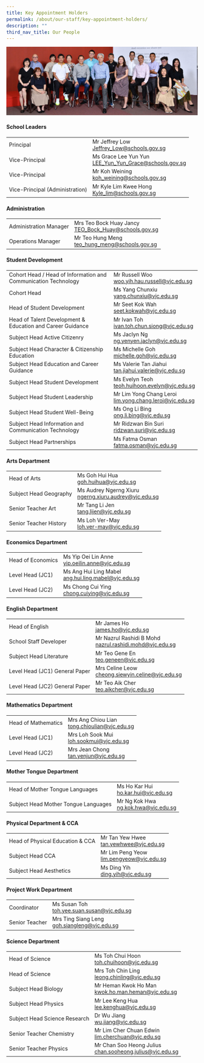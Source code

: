 ```yaml
---
title: Key Appointment Holders
permalink: /about/our-staff/key-appointment-holders/
description: ""
third_nav_title: Our People
---
```

![](/images/2023%20Images/2023%20MM.jpg)


#### School Leaders

|  |  |
| -------- | -------- |
| Principal|	Mr Jeffrey Low<br>[Jeffrey_Low@schools.gov.sg](mailto:Jeffrey_Low@schools.gov.sg)|
|Vice-Principal|	Ms Grace Lee Yun Yun<br>[LEE_Yun_Yun_Grace@schools.gov.sg](mailto:LEE_Yun_Yun_Grace@schools.gov.sg)|
|Vice-Principal|	Mr Koh Weining<br>[koh_weining@schools.gov.sg](mailto:koh_weining@schools.gov.sg)|
|Vice-Principal (Administration)|Mr Kyle Lim Kwee Hong<br>[Kyle_lim@schools.gov.sg](mailto:Kyle_lim@schools.gov.sg)|

#### Administration

|  |  | 
| -------- | -------- | 
|Administration Manager	|Mrs Teo Bock Huay Jancy<br>[TEO_Bock_Huay@schools.gov.sg](mailto:TEO_Bock_Huay@schools.gov.sg)|
|Operations Manager	|Mr Teo Hung Meng<br>[teo_hung_meng@schools.gov.sg](mailto:teo_hung_meng@schools.gov.sg)|

#### Student Development


|  |  | 
| -------- | -------- |
|Cohort Head / Head of Information and Communication Technology	|Mr Russell Woo<br>[woo.yih.hau.russell@vjc.edu.sg](mailto:woo.yih.hau.russell@vjc.edu.sg)|
|Cohort Head	|Ms Yang Chunxiu<br>[yang.chunxiu@vjc.edu.sg](mailto:yang.chunxiu@vjc.edu.sg)|
|Head of Student Development|	Mr Seet Kok Wah<br>[seet.kokwah@vjc.edu.sg](mailto:seet.kokwah@vjc.edu.sg)|
|Head of Talent Development & Education and Career Guidance|	Mr Ivan Toh<br>[ivan.toh.chun.siong@vjc.edu.sg](mailto:ivan.toh.chun.siong@vjc.edu.sg)|
|Subject Head Active Citizenry|	Ms Jaclyn Ng<br>[ng.yenyen.jaclyn@vjc.edu.sg](mailto:ng.yenyen.jaclyn@vjc.edu.sg)|
|Subject Head Character & Citizenship Education|	Ms Michelle Goh<br>[michelle.goh@vjc.edu.sg](mailto:michelle.goh@vjc.edu.sg)|
|Subject Head Education and Career Guidance|	Ms Valerie Tan Jiahui<br>[tan.jiahui.valerie@vjc.edu.sg](mailto:tan.jiahui.valerie@vjc.edu.sg)|
|Subject Head Student Development|	Ms Evelyn Teoh<br>[teoh.huihoon.evelyn@vjc.edu.sg](mailto:teoh.huihoon.evelyn@vjc.edu.sg)|
|Subject Head Student Leadership|	Mr Lim Yong Chang Leroi<br>[lim.yong.chang.leroi@vjc.edu.sg](mailto:lim.yong.chang.leroi@vjc.edu.sg)|
|Subject Head Student Well-Being|	Ms Ong Li Bing<br>[ong.li.bing@vjc.edu.sg](mailto:ong.li.bing@vjc.edu.sg)|
|Subject Head Information and Communication Technology|	Mr Ridzwan Bin Suri<br>[ridzwan.suri@vjc.edu.sg](mailto:ridzwan.suri@vjc.edu.sg)|
|Subject Head Partnerships|	Ms Fatma Osman<br>[fatma.osman@vjc.edu.sg](mailto:fatma.osman@vjc.edu.sg)|

#### Arts Department

|  |  | 
| -------- | -------- |
|Head of Arts|	Ms Goh Hui Hua<br>[goh.huihua@vjc.edu.sg](mailto:goh.huihua@vjc.edu.sg)|
|Subject Head Geography	|Ms Audrey Ngerng Xiuru<br>[ngerng.xiuru.audrey@vjc.edu.sg](mailto:ngerng.xiuru.audrey@vjc.edu.sg)|
|Senior Teacher Art|	Mr Tang Li Jen<br>[tang.lijen@vjc.edu.sg](mailto:tang.lijen@vjc.edu.sg)|
|Senior Teacher History	|Ms Loh Ver-May<br>[loh.ver-may@vjc.edu.sg](mailto:loh.ver-may@vjc.edu.sg)|

#### Economics Department

| |  | 
| -------- | -------- |
| Head of Economics	|Ms Yip Oei Lin Anne<br>[yip.oeilin.anne@vjc.edu.sg](mailto:yip.oeilin.anne@vjc.edu.sg)|
|Level Head (JC1)	|Ms Ang Hui Ling Mabel<br>[ang.hui.ling.mabel@vjc.edu.sg](mailto:ang.hui.ling.mabel@vjc.edu.sg)|
|Level Head (JC2)	|Ms Chong Cui Ying<br>[chong.cuiying@vjc.edu.sg](mailto:chong.cuiying@vjc.edu.sg)|

#### English Department


|   |  | 
| -------- | -------- |
| Head of English|	Mr James Ho<br>[james.ho@vjc.edu.sg](mailto:james.ho@vjc.edu.sg)|
|School Staff Developer	|Mr Nazrul Rashidi B Mohd<br>[nazrul.rashidi.mohd@vjc.edu.sg](mailto:nazrul.rashidi.mohd@vjc.edu.sg)|
|Subject Head Literature	|Mr Teo Gene En<br>[teo.geneen@vjc.edu.sg](mailto:teo.geneen@vjc.edu.sg)|
|Level Head (JC1) General Paper	|Mrs Celine Leow<br>[cheong.siewyin.celine@vjc.edu.sg](mailto:cheong.siewyin.celine@vjc.edu.sg)|
|Level Head (JC2) General Paper|	Mr Teo Aik Cher<br>[teo.aikcher@vjc.edu.sg](mailto:teo.aikcher@vjc.edu.sg)|

#### Mathematics Department


|  |  | 
| -------- | -------- | 
| Head of Mathematics|	Mrs Ang Chiou Lian<br>[tong.chioulian@vjc.edu.sg](mailto:tong.chioulian@vjc.edu.sg)|
|Level Head (JC1)|	Mrs Loh Sook Mui<br>[loh.sookmui@vjc.edu.sg](mailto:loh.sookmui@vjc.edu.sg)|
|Level Head (JC2)|	Mrs Jean Chong<br>[tan.yenjun@vjc.edu.sg](mailto:tan.yenjun@vjc.edu.sg)|


#### Mother Tongue Department


|  |  | 
| -------- | -------- |
| Head of Mother Tongue Languages|	Ms Ho Kar Hui<br>[ho.kar.hui@vjc.edu.sg](mailto:ho.kar.hui@vjc.edu.sg)|
|Subject Head Mother Tongue Languages| Mr Ng Kok Hwa<br>[ng.kok.hwa@vjc.edu.sg](mailto:ng.kok.hwa@vjc.edu.sg)|

#### Physical Department & CCA



|  |  |
| -------- | -------- |
| Head of Physical Education & CCA|	Mr Tan Yew Hwee<br>[tan.yewhwee@vjc.edu.sg](mailto:tan.yewhwee@vjc.edu.sg)|
|Subject Head CCA|	Mr Lim Peng Yeow<br>[lim.pengyeow@vjc.edu.sg](mailto:lim.pengyeow@vjc.edu.sg)|
|Subject Head Aesthetics|	Ms Ding Yih<br>[ding.yih@vjc.edu.sg](mailto:ding.yih@vjc.edu.sg)|

#### Project Work Department


|   |  | 
| -------- | -------- |
| Coordinator |	Ms Susan Toh<br>[toh.yee.suan.susan@vjc.edu.sg](mailto:toh.yee.suan.susan@vjc.edu.sg)|
| Senior Teacher |	Mrs Ting Siang Leng<br>[goh.siangleng@vjc.edu.sg](mailto:goh.siangleng@vjc.edu.sg)|

#### Science Department


|  |  | 
| -------- | -------- |
| Head of Science| Ms Toh Chui Hoon<br>[toh.chuihoon@vjc.edu.sg](mailto:toh.chuihoon@vjc.edu.sg)|
|Head of Science| Mrs Toh Chin Ling<br>[leong.chinling@vjc.edu.sg](mailto:leong.chinling@vjc.edu.sg)|
|Subject Head Biology|	Mr Heman Kwok Ho Man<br>[kwok.ho.man.heman@vjc.edu.sg](mailto:kwok.ho.man.heman@vjc.edu.sg)|
|Subject Head Physics|	Mr Lee Keng Hua<br>[lee.kenghua@vjc.edu.sg](mailto:lee.kenghua@vjc.edu.sg)|
|Subject Head Science Research	|Dr Wu Jiang<br>[wu.jiang@vjc.edu.sg](mailto:wu.jiang@vjc.edu.sg)|
|Senior Teacher Chemistry|	Mr Lim Cher Chuan Edwin<br>[lim.cherchuan@vjc.edu.sg](mailto:lim.cherchuan@vjc.edu.sg)|
|Senior Teacher Physics|	Mr Chan Soo Heong Julius<br>[chan.sooheong.julius@vjc.edu.sg](mailto:chan.sooheong.julius@vjc.edu.sg)|